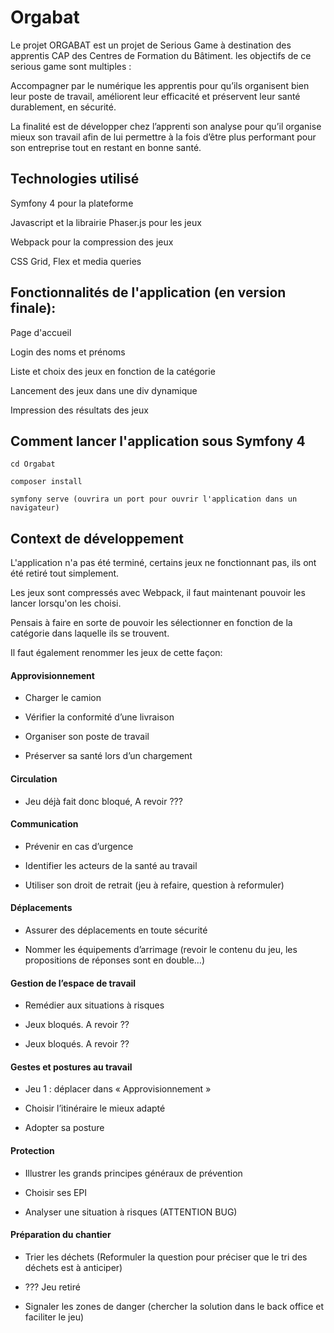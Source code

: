 # Orgabat

Le projet ORGABAT est un projet de Serious Game à destination des apprentis CAP des Centres de Formation du Bâtiment. les objectifs de ce serious game sont multiples :

Accompagner par le numérique les apprentis pour qu’ils organisent bien leur poste de travail, améliorent leur efficacité et préservent leur santé durablement, en sécurité.

La finalité est de développer chez l’apprenti son analyse pour qu’il organise mieux son travail afin de lui permettre à la fois d’être plus performant pour son entreprise tout en restant en bonne santé.


## ​Technologies utilisé

Symfony 4 pour la plateforme

Javascript et la librairie Phaser.js pour les jeux

Webpack pour la compression des jeux

CSS Grid, Flex et media queries


## Fonctionnalités de l'application (en version finale):
Page d'accueil

Login des noms et prénoms

Liste et choix des jeux en fonction de la catégorie

Lancement des jeux dans une div dynamique

Impression des résultats des jeux


## Comment lancer l'application sous Symfony 4

```cd Orgabat```

```composer install```

```symfony serve (ouvrira un port pour ouvrir l'application dans un navigateur)```


## Context de développement

L'application n'a pas été terminé, certains jeux ne fonctionnant pas, ils ont été retiré tout simplement.

Les jeux sont compressés avec Webpack, il faut maintenant pouvoir les lancer lorsqu'on les choisi.

Pensais à faire en sorte de pouvoir les sélectionner en fonction de la catégorie dans laquelle ils se trouvent.

Il faut également renommer les jeux de cette façon:

#### Approvisionnement

- Charger le camion

- Vérifier la conformité d’une livraison

- Organiser son poste de travail

+ Préserver sa santé lors d’un chargement

#### Circulation

- Jeu déjà fait donc bloqué, A revoir ???

#### Communication

- Prévenir en cas d’urgence

- Identifier les acteurs de la santé au travail

- Utiliser son droit de retrait (jeu à refaire, question à reformuler)

#### Déplacements

- Assurer des déplacements en toute sécurité

- Nommer les équipements d’arrimage (revoir le contenu du jeu, les propositions de réponses sont en double…)

#### Gestion de l’espace de travail

- Remédier aux situations à risques

- Jeux bloqués. A revoir ??

- Jeux bloqués. A revoir ??

#### Gestes et postures au travail

- Jeu 1 : déplacer dans « Approvisionnement »

- Choisir l’itinéraire le mieux adapté

- Adopter sa posture

#### Protection

- Illustrer les grands principes généraux de prévention

- Choisir ses EPI

- Analyser une situation à risques (ATTENTION BUG)

#### Préparation du chantier

- Trier les déchets (Reformuler la question pour préciser que le tri des déchets est à anticiper)

- ??? Jeu retiré

- Signaler les zones de danger (chercher la solution dans le back office et faciliter le jeu)